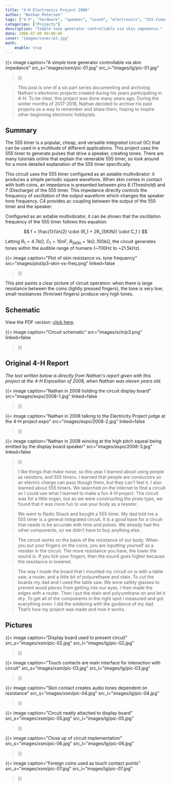 ```yaml
---
title: "4-H Electronics Project 2008"
author: "Nathan Petersen"
tags: ["4-h", "hardware", "speaker", "sound", "electronics", "555-timer"]
categories: ["Projects"]
description: "Simple tone generator controllable via skin impedance."
date: 2008-07-08 00:00:00
cover: "images/cover/p3.jpg"
math:
    enable: true
---
```


{{< image 
    caption="A simple tone generator controllable via skin impedance"
    src_s="images/xsm/pic-01.jpg"
    src_l="images/lg/pic-01.jpg"
>}}

> This post is one of a six part series documenting and archiving Nathan's electronic projects created during his years participating in 4-H. To be clear, this project was done many years ago. During the winter months of 2017-2018, Nathan decided to archive his past projects as a way to remember and share them, hoping to inspire other beginning electronic hobbyists.


## Summary

The 555 timer is a popular, cheap, and versatile integrated circuit (IC) that can be used in a multitude of different applications. This project uses the 555 timer to generate pulses that drive a speaker, creating tones. There are many tutorials online that explain the venerable 555 timer, so look around for a more detailed explanation of the 555 timer specifically.

This circuit uses the 555 timer configured as an astable multivibrator: it produces a simple periodic square waveform. When skin comes in contact with both coins, an impedance is presented between pins 6 (Threshold) and 7 (Discharge) of the 555 timer. This impedance directly controls the frequency of oscillation of the output waveform which changes the speaker tone frequency. C4 provides ac coupling between the output of the 555 timer and the speaker.

Configured as an astable multivibrator, it can be shown that the oscillation frequency of the 555 timer follows this equation:

$$
f = \frac{1}{\ln{2} \cdot (R_1 + 2R_{SKIN}) \cdot C_1 }
$$

Letting $R_1 = 4.7k\Omega$, $C_1 = 10nF$, $R_\text{SKIN} = 1k\Omega..100k\Omega$, the circuit generates tones within the audible range of humans (~700Hz to ~21.5kHz).

{{< image 
    caption="Plot of skin resistance vs. tone frequency"
    src="images/plot/p3-skin-vs-freq.png"
    linked=false
>}}


This plot paints a clear picture of circuit operation: when there is large resistance between the coins (lightly pressed fingers), the tone is very low; small resistances (firm/wet fingers) produce very high tones.

## Schematic

View the PDF version: [click here](pdfs/4hp3.pdf).

{{< image 
    caption="Circuit schematic"
    src="images/sch/p3.png"
    linked=false
>}}


## Original 4-H Report

_The text written below is directly from Nathan's report given with this project at the 4-H Exposition of 2008, when Nathan was eleven years old._

{{< image 
    caption="Nathan in 2008 holding the circuit display board"
    src="images/expo/2008-1.jpg"
    linked=false
>}}

{{< image 
    caption="Nathan in 2008 talking to the Electricity Project judge at the 4-H project expo"
    src="images/expo/2008-2.jpg"
    linked=false
>}}

{{< image 
    caption="Nathan in 2008 wincing at the high pitch squeal being emitted by the display board speaker"
    src="images/expo/2008-3.jpg"
    linked=false
>}}

> I like things that make noise, so this year I learned about using people as resistors, and 555 timers. I learned that people are conductors so an electric charge can pass though them, but they can’t feel it. I also learned about 555 timers. We searched on the internet to find a circuit  so I could use what I learned to make a fun 4-H project. The circuit was for a little organ, but as we were constructing the proto type, we found that it was more fun to use your body as a resister. 

> We went to Radio Shack and bought a 555 timer. My dad told me a 555 timer is a general integrated circuit. It is a good base for a circuit that needs to be accurate with time and pulses. We already had the other components, so we didn’t have to buy anything else.

> The circuit works on the basis of the resistance of our body. When you put your fingers on the coins, you are inputting yourself as a resister in the circuit. The more resistance you have, the lower the sound is. If you lick your fingers, then the sound goes higher because the resistance is lowered.

> The way I made the board that I mounted my circuit on is with a table saw, a router, and a little bit of polyurethane and stain. To cut the boards my dad and I used the table saw. We wore safety glasses to prevent wood pieces from getting into our eyes. I then made the edges with a router. Then I put the stain and polyurethane on and let it dry. To get all of the components in the right spot I measured and got everything even. I did the soldering with the guidance of my dad. That’s how my project was made and how it works.


## Pictures

{{< image 
    caption="Display board used to present circuit"
    src_s="images/xsm/pic-02.jpg"
    src_l="images/lg/pic-02.jpg"
>}}

{{< image 
    caption="Touch contacts are main interface for interaction with circuit"
    src_s="images/xsm/pic-03.jpg"
    src_l="images/lg/pic-03.jpg"
>}}

{{< image 
    caption="Skin contact creates audio tones dependent on resistance"
    src_s="images/xsm/pic-04.jpg"
    src_l="images/lg/pic-04.jpg"
>}}

{{< image 
    caption="Circuit neatly attached to display board"
    src_s="images/xsm/pic-05.jpg"
    src_l="images/lg/pic-05.jpg"
>}}

{{< image 
    caption="Close up of circuit implementation"
    src_s="images/xsm/pic-06.jpg"
    src_l="images/lg/pic-06.jpg"
>}}

{{< image 
    caption="Foreign coins used as touch contact points"
    src_s="images/xsm/pic-07.jpg"
    src_l="images/lg/pic-07.jpg"
>}}

